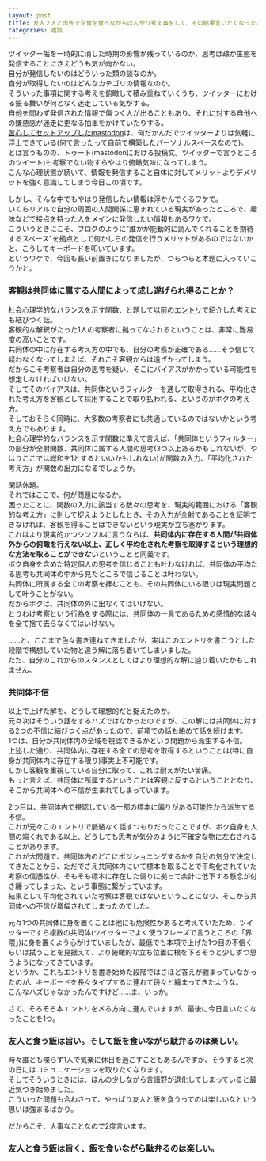 ```yaml
---
layout: post
title: 友人２人と出先で夕食を食べながらぼんやり考え事をして、その結果言いたくなったことをいくつか
categories: 雑談
---
```


ツイッター垢を一時的に消した時期の影響が残っているのか、思考は疎か生態を発信することにさえどうも気が向かない。  
自分が発信したいのはどういった類の談なのか。  
自分が取得したいのはどんなカテゴリの情報なのか。  
そういった事項に関する考えを俯瞰して積み重ねていくうち、ツイッターにおける振る舞いが何となく迷走している気がする。  
自他を問わず発信された情報で傷つく人が出ることもあり、それに対する自他への嫌悪感が迷走に更なる拍車をかけていたりする。  
[苦心してセットアップしたmastodon](https://mstdn.s6jr.com/@tlc)は、何だかんだでツイッターよりは気軽に浮上できている(何て言ったって自前で構築したパーソナルスペースなので)。  
とは言うものの、トゥート(mastodonにおける投稿文。ツイッターで言うところのツイート)も考察でない物すらやはり俯瞰気味になってしまう。  
こんな心理状態が続いて、情報を発信すること自体に対してメリットよりデメリットを強く意識してしまう今日この頃です。

しかし、そんな中でもやはり発信したい情報は浮かんでくるワケで。  
いくらリアルで自分の周囲の人間関係に恵まれている現実があったところで、趣味などで接点を持った人をメインに発信したい情報もあるワケで。  
こういうときにこそ、ブログのように"誰かが能動的に読んでくれることを期待するスペース"を拠点として何かしらの発信を行うメリットがあるのではないかと、こうしてキーボードを叩いています。  
というワケで、今回も長い前置きになりましたが、つらつらと本題に入っていこうかと。

### 客観は共同体に属する人間によって成し遂げられ得ることか？
社会心理学的なバランスを示す関数、と題して[以前のエントリ](https://blog.s6jr.com/2017-02-19-math/)で紹介した考えにも結びつく話。  
客観的な解釈がたった1人の考察者に拠ってなされるということは、非常に難易度の高いことです。  
共同体の中に存在する考え方の中でも、自分の考察が正確である……そう信じて疑わなくなってしまえば、それこそ客観からは遠ざかってしまう。  
だからこそ考察者は自分の思考を疑い、そこにバイアスがかかっている可能性を想定しなければいけない。  
そしてそのバイアスは、共同体というフィルターを通して取得される、平均化された考え方を客観として採用することで取り払われる、というのがボクの考え方。  
そしておそらく同時に、大多数の考察者にも共通しているのではないかという考え方でもあります。  
社会心理学的なバランスを示す関数に準えて言えば、「共同体というフィルター」の部分が全射関数、共同体に属する人間の思考(3つ以上あるかもしれないが、やはりここでは総和を1とするといいかもしれない)が関数の入力、「平均化された考え方」が関数の出力になるでしょうか。

閑話休題。  
それではここで、何が問題になるか。  
困ったことに、関数の入力に該当する数々の思考を、現実的範囲における「客観的な考え方」に則して捉えようとしたとき、その入力が全射であることを証明できなければ、客観を得ることはできないという現実が立ち塞がります。  
これはより現実的かつシンプルに言うならば、**共同体内に存在する人間が共同体外からの俯瞰を行えない以上、正しく平均化された考察を取得するという理想的な方法を取ることができない**ということと同義です。  
ボク自身を含めた特定個人の思考を信じることも叶わなければ、共同体の平均たる思考も共同体の中から見たところで信じることは叶わない。  
共同体に所属する全ての考察を拝むことも、その共同体にいる限りは現実問題として叶うことがない。  
だからボクは、共同体の外に出なくてはいけない。  
とりわけ考察という行為をする際には、共同体の一員であるための感情的な諸々を全て捨て去らなくてはいけない。

……と、ここまで色々書き連ねてきましたが、実はこのエントリを書こうとした段階で構想していた物と違う解に落ち着いてしまいました。  
ただ、自分のこれからのスタンスとしてはより理想的な解に辿り着いたかもしれません。

### 共同体不信
以上で上げた解を、どうして理想的だと捉えたのか。  
元々次はそういう話をするハズではなかったのですが、この解には共同体に対する2つの不信に結びつく点があったので、前項での話も絡めて話を続けます。  
1つは、自分が共同体内の全域を視認できるかという問題から派生する不信。  
上述した通り、共同体内に存在する全ての思考を取得するということは(特に自身が共同体内に存在する限り)事実上不可能です。  
しかし客観を重視している自分に取って、これは耐えがたい苦痛。  
もっと言えば、共同体に所属するということは客観に反するということとなり、そこから共同体への不信が生まれてしまっています。  

2つ目は、共同体内で視認している一部の標本に偏りがある可能性から派生する不信。  
これが元々このエントリで脈絡なく話すつもりだったことですが、ボク自身も人間の端くれである以上、どうしても思考が気分のように不確定な物に左右されることがあります。  
これが大問題で、共同体内のどこにポジショニングするかを自分の気分で決定してきたことから、ただでさえ共同体内にいて標本を取ることで平均化されていた考察の信憑性が、そもそも標本に存在した偏りに拠って余計に低下する懸念が付き纏ってしまった、という事態に繋がっています。  
結果として平均化されていた考察は客観ではないということになり、そこから共同体への不信が増幅されてしまったのでした。

元々1つの共同体に身を置くことは他にも危険性があると考えていたため、ツイッターですら複数の共同体(ツイッターでよく使うフレーズで言うところの「界隈」)に身を置くよう心がけていましたが、最低でも本項で上げた1つ目の不信くらいは拭うことを見据えて、より俯瞰的な立ち位置に根を下ろそうと少しずつ思うようになってきています。  
というか、これもエントリを書き始めた段階ではさほど答えが纏まっていなかったのが、キーボードを長々タイプするに連れて段々と纏まってきたような。  
こんなハズじゃなかったんですけど……ま、いっか。  

さて、そろそろ本エントリを〆る方向に進んでいますが、最後に今日言いたくなったことを1つ。

### 友人と食う飯は旨い。そして飯を食いながら駄弁るのは楽しい。

時々誰とも喋らず1人で気楽に休日を過ごすこともあるんですが、そうすると次の日にはコミュニケーションを取りたくなります。  
そしてそういうときには、ほんの少しながら言語野が退化してしまっていると最近気づき始めました。  
こういった問題も合わさって、やっぱり友人と飯を食うってのは楽しいなという思いは強まるばかり。

だからこそ、大事なことなので2度言います。

### 友人と食う飯は旨く、飯を食いながら駄弁るのは楽しい。
